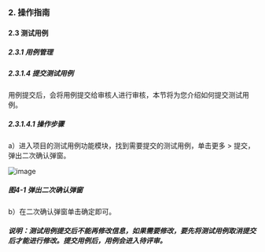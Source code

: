 ### 2. 操作指南

#### 2.3 测试用例

##### 2.3.1 用例管理

##### 2.3.1.4 提交测试用例

用例提交后，会将用例提交给审核人进行审核，本节将为您介绍如何提交测试用例。

##### 2.3.1.4.1 操作步骤

a）进入项目的测试用例功能模块，找到需要提交的测试用例，单击更多 > 提交，弹出二次确认弹窗。

![image](https://user-images.githubusercontent.com/79617492/185572039-e25aa86d-e659-47c6-8928-6509b86383fe.png)

##### 图4-1 弹出二次确认弹窗

b）在二次确认弹窗单击确定即可。

##### 说明：测试用例提交后不能再修改信息，如果需要修改，要先将测试用例取消提交后才能进行修改。提交用例后，用例会进入待评审。

